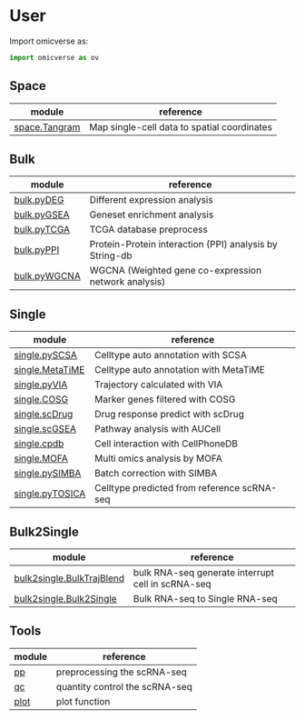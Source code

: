 # User

Import omicverse as:

```python
import omicverse as ov
```

## Space

|module|reference|
| ---- | ---- |
|[space.Tangram](space/api_tangram)|Map single-cell data to spatial coordinates|

## Bulk

|module|reference|
| ---- | ---- |
|[bulk.pyDEG](bulk/api_deseq)|Different expression analysis|
|[bulk.pyGSEA](bulk/api_enrichment)|Geneset enrichment analysis|
|[bulk.pyTCGA](bulk/api_tcga)|TCGA database preprocess|
|[bulk.pyPPI](bulk/api_network)|Protein-Protein interaction (PPI) analysis by String-db|
|[bulk.pyWGCNA](bulk/api_module)|WGCNA (Weighted gene co-expression network analysis)|

## Single

|module|reference|
| ---- | ---- |
|[single.pySCSA](single/api_scsa)|Celltype auto annotation with SCSA|
|[single.MetaTiME](single/api_metatime)|Celltype auto annotation with MetaTiME|
|[single.pyVIA](single/api_via)|Trajectory calculated with VIA|
|[single.COSG](single/api_cosg)|Marker genes filtered with COSG|
|[single.scDrug](single/api_scdrug)|Drug response predict with scDrug|
|[single.scGSEA](single/api_scgsea)|Pathway analysis with AUCell|
|[single.cpdb](single/api_cpdb)|Cell interaction with CellPhoneDB|
|[single.MOFA](single/api_mofa)|Multi omics analysis by MOFA|
|[single.pySIMBA](single/api_simba)|Batch correction with SIMBA|
|[single.pyTOSICA](single/api_tosica)|Celltype predicted from reference scRNA-seq|

## Bulk2Single

|module|reference|
| ---- | ---- |
|[bulk2single.BulkTrajBlend](bulk2single/api_bulktrajblend)|bulk RNA-seq generate interrupt cell in scRNA-seq|
|[bulk2single.Bulk2Single](bulk2single/api_bulk2single)|Bulk RNA-seq to Single RNA-seq|

## Tools
|module|reference|
| ---- | ---- |
|[pp](utils/api_pp)|preprocessing the scRNA-seq|
|[qc](utils/api_qc)|quantity control the scRNA-seq|
|[plot](pl/api_pl)|plot function|